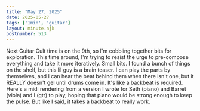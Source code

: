 ```yaml
---
title: "May 27, 2025"
date: 2025-05-27
tags: ['1min', 'guitar']
layout: minute.njk
postnumber: 513
---
```

Next Guitar Cult time is on the 9th, so I'm cobbling together bits for exploration. This time around, I'm trying to resist the urge to pre-compose everything and take it more iteratively. Small bits. I found a bunch of things on the shelf, but this lil guy is a brain teaser. I can play the parts by themselves, and I can hear the beat behind them when there isn't one, but it REALLY doesn't gel until drums come in. It's like a backbeat is required. Here's a midi rendering from a version I wrote for Seth (piano) and Barret (viola) and I (gtr) to play, hoping that piano would be strong enough to keep the pulse.  But like I said, it takes a backbeat to really work. 